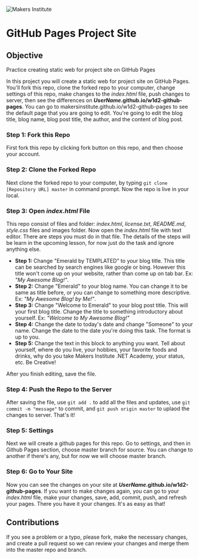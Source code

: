 ![Makers Institute](https://makersinstitute.id/img/logo-makersinstitute.png)

# GitHub Pages Project Site

## Objective
Practice creating static web for project site on GitHub Pages

In this project you will create a static web for project site on GitHub Pages. You'll fork this repo, clone the forked repo to your computer, change settings of this repo, make changes to the *index.html* file, push changes to server, then see the differences on **_UserName_.github.io/w1d2-github-pages**. You can go to makersinstitute.github.io/w1d2-github-pages to see the default page that you are going to edit. You're going to edit the blog title, blog name, blog post title, the author, and the content of blog post. 

### Step 1: Fork this Repo
First fork this repo by clicking fork button on this repo, and then choose your account.

### Step 2: Clone the Forked Repo
Next clone the forked repo to your computer, by typing `git clone [Repository URL] master` in command prompt. Now the repo is live in your local.

### Step 3: Open *index.html* File
This repo consist of files and folder: *index.html*, *license.txt*, *README.md*, *style.css* files and images folder. Now open the *index.html* file with text editor. There are steps you must do in that file. The details of the steps will be learn in the upcoming lesson, for now just do the task and ignore anything else.

* **Step 1:** Change "Emerald by TEMPLATED" to your blog title. This title can be searched by search engines like google or bing. However this title won't come up on your website, rather than come up on tab bar. Ex: *"My Awesome Blog!"*.
* **Step 2:** Change "Emerald" to your blog name. You can change it to be same as title before, or you can change to something more descriptive. Ex: *"My Awesome Blog! by Me!"*.
* **Step 3:** Change "Welcome to Emerald" to your blog post title. This will your first blog title. Change the title to something introductory about yourself. Ex: *"Welcome to My Awesome Blog!"*
* **Step 4:** Change the date to today's date and change "Someone" to your name. Change the date to the date you're doing this task. The format is up to you. 
* **Step 5:** Change the text in this block to anything you want. Tell about yourself, where do you live, your hobbies, your favorite foods and drinks, why do you take Makers Institute .NET Academy, your status, etc. Be Creative!

After you finish editing, save the file.

### Step 4: Push the Repo to the Server
After saving the file, use `git add .` to add all the files and updates, use `git commit -m "message"` to commit, and `git push origin master` to uplaod the changes to server. That's it!

### Step 5: Settings
Next we will create a github pages for this repo. Go to settings, and then in Github Pages section, choose master branch for source. You can change to another if there's any, but for now we will choose master branch.

### Step 6: Go to Your Site
Now you can see the changes on your site at **_UserName_.github.io/w1d2-github-pages**. If you want to make changes again, you can go to your *index.html* file, make your changes, save, add, commit, push, and refresh your pages. There you have it your changes. It's as easy as that!

## Contributions
If you see a problem or a typo, please fork, make the necessary changes, and create a pull request so we can review your changes and merge them into the master repo and branch.
